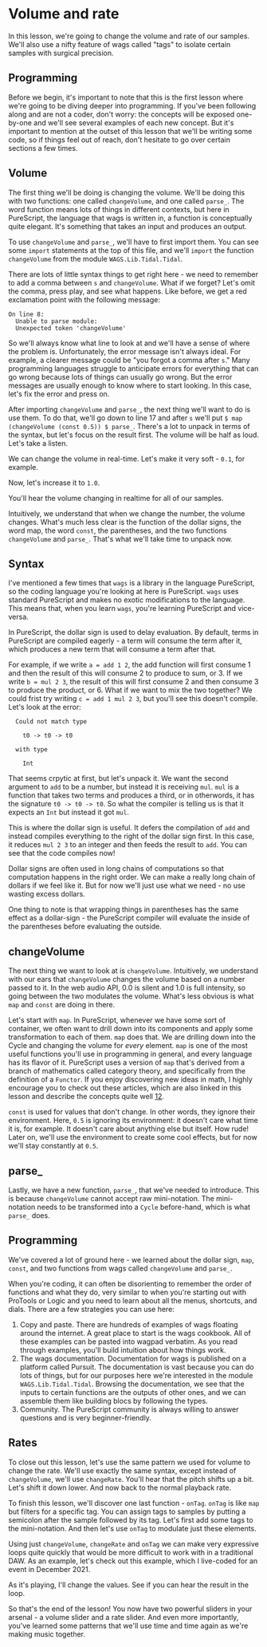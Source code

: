 # Volume and rate

In this lesson, we're going to change the volume and rate of our samples. We'll also use a nifty feature of wags called "tags" to isolate certain samples with surgical precision.

## Programming

Before we begin, it's important to note that this is the first lesson where we're going to be diving deeper into programming. If you've been following along and are not a coder, don't worry: the concepts will be exposed one-by-one and we'll see several examples of each new concept. But it's important to mention at the outset of this lesson that we'll be writing some code, so if things feel out of reach, don't hesitate to go over certain sections a few times.

## Volume

The first thing we'll be doing is changing the volume. We'll be doing this with two functions: one called `changeVolume`, and one called `parse_`. The word function means lots of things in different contexts, but here in PureScript, the language that wags is written in, a function is conceptually quite elegant. It's something that takes an input and produces an output.

To use `changeVolume` and `parse_`, we'll have to first import them. You can see some `import` statements at the top of this file, and we'll `import` the function `changeVolume` from the module `WAGS.Lib.Tidal.Tidal`.

There are lots of little syntax things to get right here - we need to remember to add a comma between `s` and `changeVolume`. What if we forget? Let's omit the comma, press play, and see what happens. Like before, we get a red exclamation point with the following message:

```
On line 8:
  Unable to parse module:
  Unexpected token 'changeVolume'
```

So we'll always know what line to look at and we'll have a sense of where the problem is. Unfortunately, the error message isn't always ideal. For example, a clearer message could be "you forgot a comma after `s`." Many programming languages struggle to anticipate errors for everything that can go wrong because lots of things can usually go wrong. But the error messages are usually enough to know where to start looking. In this case, let's fix the error and press on.

After importing `changeVolume` and `parse_`, the next thing we'll want to do is use them. To do that, we'll go down to line 17 and after `s` we'll put `$ map (changeVolume (const 0.5)) $ parse_`. There's a lot to unpack in terms of the syntax, but let's focus on the result first. The volume will be half as loud. Let's take a listen.

We can change the volume in real-time. Let's make it very soft - `0.1`, for example.

Now, let's increase it to `1.0`.

You'll hear the volume changing in realtime for all of our samples.

Intuitively, we understand that when we change the number, the volume changes. What's much less clear is the function of the dollar signs, the word map, the word `const`, the parentheses, and the two functions `changeVolume` and `parse_`. That's what we'll take time to unpack now.

## Syntax

I've mentioned a few times that `wags` is a library in the language PureScript, so the coding language you're looking at here is PureScript. `wags` uses standard PureScript and makes no exotic modifications to the language. This means that, when you learn `wags`, you're learning PureScript and vice-versa.

In PureScript, the dollar sign is used to delay evaluation. By default, terms in PureScript are compiled eagerly - a term will consume the term after it, which produces a new term that will consume a term after that.

For example, if we write `a = add 1 2`, the add function will first consume 1 and then the result of this will consume 2 to produce to sum, or 3. If we write `b = mul 2 3`, the result of this will first consume 2 and then consume 3 to produce the product, or 6. What if we want to mix the two together? We could frist try writing `c = add 1 mul 2 3`, but you'll see this doesn't compile. Let's look at the error:

```
  Could not match type

    t0 -> t0 -> t0

  with type

    Int
```

That seems crpytic at first, but let's unpack it. We want the second argument to `add` to be a number, but instead it is receiving `mul`. `mul` is a function that takes two terms and produces a third, or in otherwords, it has the signature `t0 -> t0 -> t0`. So what the compiler is telling us is that it expects an `Int` but instead it got `mul`.

This is where the dollar sign is useful. It defers the compilation of `add` and instead compiles everything to the right of the dollar sign first. In this case, it reduces `mul 2 3` to an integer and then feeds the result to `add`. You can see that the code compiles now!

Dollar signs are often used in long chains of computations so that computation happens in the right order. We can make a really long chain of dollars if we feel like it.  But for now we'll just use what we need - no use wasting excess dollars.

One thing to note is that wrapping things in parentheses has the same effect as a dollar-sign - the PureScript compiler will evaluate the inside of the parentheses before evaluating the outside.

## changeVolume

The next thing we want to look at is `changeVolume`. Intuitively, we understand with our ears that `changeVolume` changes the volume based on a number passed to it. In the web audio API, 0.0 is silent and 1.0 is full intensity, so going between the two modulates the volume. What's less obvious is what `map` and `const` are doing in there.

Let's start with `map`. In PureScript, whenever we have some sort of container, we often want to drill down into its components and apply some transformation to each of them. `map` does that. We are drilling down into the Cycle and changing the volume for _every_ element. `map` is one of the most useful functions you'll use in programming in general, and every language has its flavor of it. PureScript uses a version of `map` that's derived from a branch of mathematics called category theory, and specifically from the definition of a `Functor`. If you enjoy discovering new ideas in math, I highly encourage you to check out these articles, which are also linked in this lesson and describe the concepts quite well [1](https://medium.com/@lettier/your-easy-guide-to-monads-applicatives-functors-862048d61610)[2](https://bartoszmilewski.com/2015/01/20/functors/).

`const` is used for values that don't change. In other words, they ignore their environment. Here, `0.5` is ignoring its environment: it doesn't care what time it is, for example. It doesn't care about anything else but itself. How rude! Later on, we'll use the environment to create some cool effects, but for now we'll stay constantly at `0.5`.

## parse_

Lastly, we have a new function, `parse_`, that we've needed to introduce. This is because `changeVolume` cannot accept raw mini-notation. The mini-notation needs to be transformed into a `Cycle` before-hand, which is what `parse_` does.

## Programming

We've covered a lot of ground here - we learned about the dollar sign, `map`, `const`, and two functions from wags called `changeVolume` and `parse_`.

When you're coding, it can often be disorienting to remember the order of functions and what they do, very similar to when you're starting out with ProTools or Logic and you need to learn about all the menus, shortcuts, and dials. There are a few strategies you can use here:

1. Copy and paste. There are hundreds of examples of wags floating around the internet. A great place to start is the wags cookbook. All of these examples can be pasted into wagpad verbatim. As you read through examples, you'll build intuition about how things work.
2. The wags documentation. Documentation for wags is published on a platform called Pursuit. The documentation is vast because you can do lots of things, but for our purposes here we're interested in the module `WAGS.Lib.Tidal.Tidal`. Browsing the documentation, we see that the inputs to certain functions are the outputs of other ones, and we can assemble them like building blocs by following the types.
3. Community. The PureScript community is always willing to answer questions and is very beginner-friendly.

## Rates

To close out this lesson, let's use the same pattern we used for volume to change the rate. We'll use exactly the same syntax, except instead of `changeVolume`, we'll use `changeRate`. You'll hear that the pitch shifts up a bit. Let's shift it down lower. And now back to the normal playback rate.

To finish this lesson, we'll discover one last function - `onTag`. `onTag` is like `map` but filters for a specific tag. You can assign tags to samples by putting a semicolon after the sample followed by its tag. Let's first add some tags to the mini-notation. And then let's use `onTag` to modulate just these elements.

Using just `changeVolume`, `changeRate` and `onTag` we can make very expressive loops quite quickly that would be more difficult to work with in a traditional DAW. As an example, let's check out this example, which I live-coded for an event in December 2021.

As it's playing, I'll change the values. See if you can hear the result in the loop.

So that's the end of the lesson! You now have two powerful sliders in your arsenal - a volume slider and a rate slider. And even more importantly, you've learned some patterns that we'll use time and time again as we're making music together.
